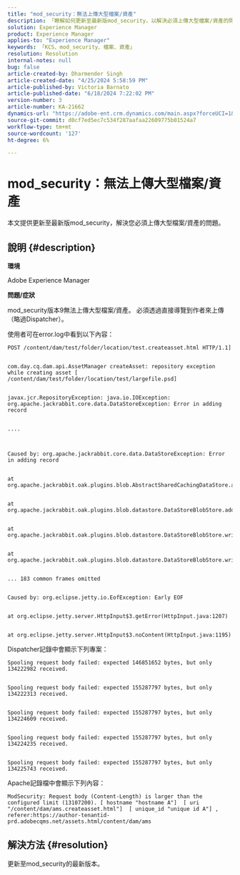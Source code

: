 ```yaml
---
title: "mod_security：無法上傳大型檔案/資產"
description: 「瞭解如何更新至最新版mod_security，以解決必須上傳大型檔案/資產的問題。」
solution: Experience Manager
product: Experience Manager
applies-to: "Experience Manager"
keywords: 「KCS、mod_security、檔案、資產」
resolution: Resolution
internal-notes: null
bug: false
article-created-by: Dharmender Singh
article-created-date: "4/25/2024 5:58:59 PM"
article-published-by: Victoria Barnato
article-published-date: "6/18/2024 7:22:02 PM"
version-number: 3
article-number: KA-21662
dynamics-url: "https://adobe-ent.crm.dynamics.com/main.aspx?forceUCI=1&pagetype=entityrecord&etn=knowledgearticle&id=b30b297a-2d03-ef11-a1fe-6045bd03c412"
source-git-commit: d0cf7ed5ec7c534f287aafaa22609775b01524a7
workflow-type: tm+mt
source-wordcount: '127'
ht-degree: 6%

---
```


# mod_security：無法上傳大型檔案/資產


本文提供更新至最新版mod_security，解決您必須上傳大型檔案/資產的問題。

## 說明 {#description}


<b>環境</b>

Adobe Experience Manager

<b>問題/症狀</b>

mod_security版本9無法上傳大型檔案/資產。 必須透過直接導覽到作者來上傳（略過Dispatcher）。

使用者可在error.log中看到以下內容：


```
POST /content/dam/test/folder/location/test.createasset.html HTTP/1.1] 


com.day.cq.dam.api.AssetManager createAsset: repository exception while creating asset [ /content/dam/test/folder/location/test/largefile.psd] 


javax.jcr.RepositoryException: java.io.IOException: org.apache.jackrabbit.core.data.DataStoreException: Error in adding record


....



Caused by: org.apache.jackrabbit.core.data.DataStoreException: Error in adding record


at org.apache.jackrabbit.oak.plugins.blob.AbstractSharedCachingDataStore.addRecord(AbstractSharedCachingDataStore.java:265)


at org.apache.jackrabbit.oak.plugins.blob.datastore.DataStoreBlobStore.addRecordInternal(DataStoreBlobStore.java:821)


at org.apache.jackrabbit.oak.plugins.blob.datastore.DataStoreBlobStore.writeStream(DataStoreBlobStore.java:922)


at org.apache.jackrabbit.oak.plugins.blob.datastore.DataStoreBlobStore.writeBlob(DataStoreBlobStore.java:320)


... 183 common frames omitted


Caused by: org.eclipse.jetty.io.EofException: Early EOF


at org.eclipse.jetty.server.HttpInput$3.getError(HttpInput.java:1207)


at org.eclipse.jetty.server.HttpInput$3.noContent(HttpInput.java:1195)
```




Dispatcher記錄中會顯示下列專案：


```
Spooling request body failed: expected 146851652 bytes, but only 134222982 received.


Spooling request body failed: expected 155287797 bytes, but only 134222313 received.


Spooling request body failed: expected 155287797 bytes, but only 134224609 received.


Spooling request body failed: expected 155287797 bytes, but only 134224235 received.


Spooling request body failed: expected 155287797 bytes, but only 134225743 received.
```




Apache記錄檔中會顯示下列內容：


```
ModSecurity: Request body (Content-Length) is larger than the configured limit (13107200). [ hostname "hostname A"]  [ uri "/content/dam/ams.createasset.html"]  [ unique_id "unique id A"] , referer:https://author-tenantid-prd.adobecqms.net/assets.html/content/dam/ams
```



## 解決方法 {#resolution}


更新至mod_security的最新版本。
